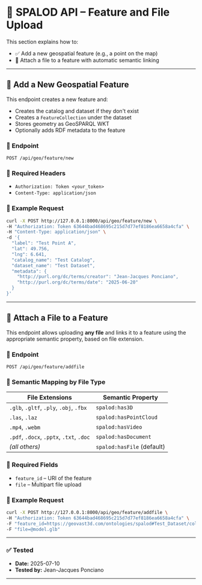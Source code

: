 # 📍 SPALOD API – Feature and File Upload

This section explains how to:

- ✅ Add a new geospatial feature (e.g., a point on the map)
- 📎 Attach a file to a feature with automatic semantic linking

---

## 🧭 Add a New Geospatial Feature

This endpoint creates a new feature and:

- Creates the catalog and dataset if they don't exist
- Creates a `FeatureCollection` under the dataset
- Stores geometry as GeoSPARQL WKT
- Optionally adds RDF metadata to the feature

### 🔗 Endpoint

`POST /api/geo/feature/new`

### 🔐 Required Headers

- `Authorization: Token <your_token>`
- `Content-Type: application/json`

### 🧪 Example Request

```bash
curl -X POST http://127.0.0.1:8000/api/geo/feature/new \
-H "Authorization: Token 63644bad468695c215d7d77ef8186ea6658a4cfa" \
-H "Content-Type: application/json" \
-d '{
  "label": "Test Point A",
  "lat": 49.756,
  "lng": 6.641,
  "catalog_name": "Test Catalog",
  "dataset_name": "Test Dataset",
  "metadata": {
    "http://purl.org/dc/terms/creator": "Jean-Jacques Ponciano",
    "http://purl.org/dc/terms/date": "2025-06-20"
  }
}'
````

---

## 📎 Attach a File to a Feature

This endpoint allows uploading **any file** and links it to a feature using the appropriate semantic property, based on file extension.

### 🔗 Endpoint

`POST /api/geo/feature/addfile`

### 📂 Semantic Mapping by File Type

| File Extensions                          | Semantic Property          |
| ---------------------------------------- | -------------------------- |
| `.glb`, `.gltf`, `.ply`, `.obj`, `.fbx`  | `spalod:has3D`             |
| `.las`, `.laz`                           | `spalod:hasPointCloud`     |
| `.mp4`, `.webm`                          | `spalod:hasVideo`          |
| `.pdf`, `.docx`, `.pptx`, `.txt`, `.doc` | `spalod:hasDocument`       |
| *(all others)*                           | `spalod:hasFile` (default) |

### 🔐 Required Fields

* `feature_id` – URI of the feature
* `file` – Multipart file upload

### 🧪 Example Request

```bash
curl -X POST http://127.0.0.1:8000/api/geo/feature/addfile \
-H "Authorization: Token 63644bad468695c215d7d77ef8186ea6658a4cfa" \
-F "feature_id=https://geovast3d.com/ontologies/spalod#Test_Dataset/collection/feature/00df4906-c3f6-48d9-85cd-f34389eb1741" \
-F "file=@model.glb"
```

---

### ✅ Tested

* **Date:** 2025-07-10
* **Tested by:** Jean-Jacques Ponciano

---

